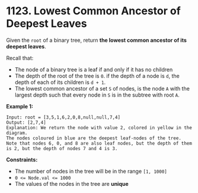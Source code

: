 # 1123. Lowest Common Ancestor of Deepest Leaves

Given the `root` of a binary tree, return **the lowest common ancestor of its deepest leaves**.

Recall that:
- The node of a binary tree is a leaf if and only if it has no children
- The depth of the root of the tree is `0`. if the depth of a node is `d`, the depth of each of its children is `d + 1`.
- The lowest common ancestor of a set `S` of nodes, is the node `A` with the largest depth such that every node in `S` is in the subtree with root `A`.

**Example 1:**
```
Input: root = [3,5,1,6,2,0,8,null,null,7,4]
Output: [2,7,4]
Explanation: We return the node with value 2, colored in yellow in the diagram.
The nodes coloured in blue are the deepest leaf-nodes of the tree.
Note that nodes 6, 0, and 8 are also leaf nodes, but the depth of them is 2, but the depth of nodes 7 and 4 is 3.
```

**Constraints:**
- The number of nodes in the tree will be in the range `[1, 1000]`
- `0 <= Node.val <= 1000`
- The values of the nodes in the tree are **unique**
